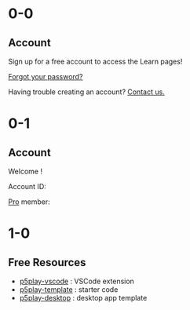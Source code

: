 # 0-0

## Account

Sign up for a free account to access the Learn pages!

[Forgot your password?](https://p5play.auth.us-west-2.amazoncognito.com/forgotPassword?client_id=3oegfdhu2r7eo8nr371496718c&response_type=token&scope=email+openid+profile&redirect_uri=https%3A%2F%2Fp5play.org%2Faccount%2Findex.html)

Having trouble creating an account? [Contact us.](mailto:info@p5play.org)

# 0-1

<h2 id="auth-account"><span id="account-type"></span> Account</h2>

Welcome <span id="username"></span>!

Account ID: <span id="account-id"></span>

[Pro](../pro) member: <span id="account-pro"></span>

# 1-0

## Free Resources

- [p5play-vscode](https://github.com/p5playjs/p5play-vscode) : VSCode extension
- [p5play-template](https://github.com/p5playjs/p5play-template) : starter code
- [p5play-desktop](https://github.com/p5playjs/p5play-desktop) : desktop app template
